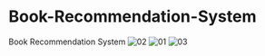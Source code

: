 # Book-Recommendation-System
Book Recommendation System
![02](https://github.com/user-attachments/assets/5bb622ab-529d-41fa-8aec-309e1426598f)
![01](https://github.com/user-attachments/assets/6736415e-c95d-42c4-ba85-786ffc5c33a1)
![03](https://github.com/user-attachments/assets/9adbf1d7-335b-46dd-b847-992c2140d7fe)
